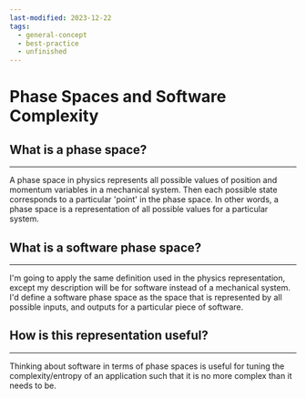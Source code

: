 ```yaml
---
last-modified: 2023-12-22
tags:
  - general-concept
  - best-practice
  - unfinished
---
```

# Phase Spaces and Software Complexity

## What is a phase space?
---
A phase space in physics represents all possible values of position and momentum variables in a mechanical system. Then each possible state corresponds to a particular 'point' in the phase space. In other words, a phase space is a representation of all possible values for a particular system.

## What is a software phase space?
---
I'm going to apply the same definition used in the physics representation, except my description will be for software instead of a mechanical system. I'd define a software phase space as the space that is represented by all possible inputs, and outputs for a particular piece of software.

## How is this representation useful?
---
Thinking about software in terms of phase spaces is useful for tuning the complexity/entropy of an application such that it is no more complex than it needs to be.